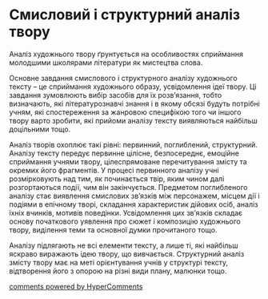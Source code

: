 <div id="hypercomments_widget" class="js-hypercomments-widget invisible"></div>

# Смисловий і структурний аналіз твору

<p>Аналіз художнього твору ґрунтується на особливостях сприймання молодшими школярами літератури як мистецтва слова.</p>
<p>Основне завдання смислового і структурного аналізу художнього тексту – це сприймання художнього образу, усвідомлення ідеї твору. Ці завдання зумовлюють вибір засобів для їх розв’язання, тобто визначають, які літературознавчі знання і в якому обсязі будуть потрібні учням, які спостереження за жанровою специфікою того чи іншого твору варто зробити, які прийоми аналізу тексту виявляються найбільш доцільними тощо.</p>
<p>Аналіз творів охоплює такі рівні: первинний, поглиблений, структурний. Аналізу тексту передує первинне цілісне, безпосереднє, емоційне сприймання учнями твору, цілеспрямоване перечитування змісту та окремих його фрагментів. У процесі первинного аналізу учні розмірковують над тим, як починається твір, яким чином далі розгортаються події, чим він закінчується. Предметом поглибленого аналізу стає виявлення смислових зв’язків між персонажем, місцем дії і подіями в епічному творі, складання характеристик дійових осіб, аналіз їхніх вчинків, мотивів поведінки. Усвідомлення  цих зв’язків  складає  основу початкового уявлення про сюжет і композицію художнього твору, виділення теми та основної думки прочитаного тощо.</p>
<p>Аналізу підлягають не всі елементи тексту, а лише ті, які найбільш яскраво виражають ідею твору, що вивчається. Структурний аналіз змісту твору має на меті орієнтування учнів у структурі тексту, відтворення його з опорою на різні види плану, малюнки тощо.</p>

<div class="js-hypercomments-container">
<a href="http://hypercomments.com" class="hc-link" title="comments widget">comments powered by HyperComments</a>
</div>